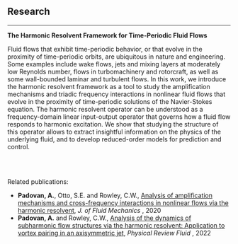 ## Research

-------------------
**The Harmonic Resolvent Framework for Time-Periodic Fluid Flows**

Fluid flows that exhibit time-periodic behavior, or that evolve in the proximity of time-periodic orbits, are ubiquitous in nature and engineering.
Some examples include wake flows, jets and mixing layers at moderately low Reynolds number, flows in turbomachinery and rotorcraft, as well as some wall-bounded laminar and turbulent flows. 
In this work, we introduce the harmonic resolvent framework as a tool to study the amplification mechanisms and triadic frequency interactions in nonlinear fluid flows that evolve in the proximity of time-periodic solutions of the Navier-Stokes equation.
The harmonic resolvent operator can be understood as a frequency-domain linear input-output operator that governs how a fluid flow responds to harmonic excitation.
We show that studying the structure of this operator allows to extract insightful information on the physics of the underlying fluid, and to develop reduced-order models for prediction and control.

<br><br>

Related publications:
- <b>Padovan, A.</b>, Otto, S.E. and Rowley, C.W., [Analysis of amplification mechanisms and cross-frequency interactions in nonlinear flows via the harmonic resolvent](https://www.cambridge.org/core/journals/journal-of-fluid-mechanics/article/abs/analysis-of-amplification-mechanisms-and-crossfrequency-interactions-in-nonlinear-flows-via-the-harmonic-resolvent/49CEFC0FDF1E6F395E4CD97001832B5F), <i> J. of Fluid Mechanics </i>, 2020
- <b>Padovan, A.</b> and Rowley, C.W., [Analysis of the dynamics of subharmonic flow structures via the harmonic resolvent: Application to vortex pairing in an axisymmetric jet](https://journals.aps.org/prfluids/abstract/10.1103/PhysRevFluids.7.073903), <i> Physical Review Fluid </i>, 2022